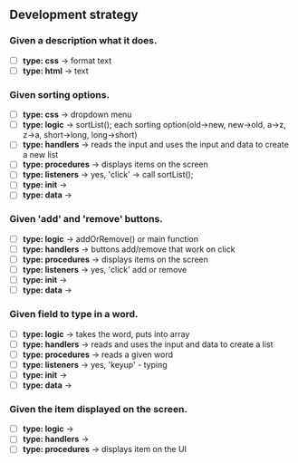 ## Development strategy

### Given a description what it does.

- [ ] **type: css** -> format text
- [ ] **type: html** -> text

### Given sorting options.

- [ ] **type: css** -> dropdown menu
- [ ] **type: logic** -> sortList(); each sorting option(old->new, new->old, a->z, z->a, short->long, long->short)
- [ ] **type: handlers** -> reads the input and uses the input and data to create a new list
- [ ] **type: procedures** -> displays items on the screen
- [ ] **type: listeners** -> yes, 'click' -> call sortList();
- [ ] **type: init** ->
- [ ] **type: data** ->

### Given 'add' and 'remove' buttons.

- [ ] **type: logic** -> addOrRemove() or main function
- [ ] **type: handlers** -> buttons add/remove that work on click
- [ ] **type: procedures** -> displays items on the screen
- [ ] **type: listeners** -> yes, 'click' add or remove
- [ ] **type: init** ->
- [ ] **type: data** ->

### Given field to type in a word.

- [ ] **type: logic** -> takes the word, puts into array
- [ ] **type: handlers** -> reads and uses the input and data to create a list
- [ ] **type: procedures** -> reads a given word
- [ ] **type: listeners** -> yes, 'keyup' - typing
- [ ] **type: init** ->
- [ ] **type: data** ->

### Given the item displayed on the screen.

- [ ] **type: logic** ->
- [ ] **type: handlers** ->
- [ ] **type: procedures** -> displays item on the UI

<!--

  you will write dev strategies in this module basically the same as in Incremental Developments
  the only difference is that there are now more types of tasks, for example:
    `type: css`
    `type: html`
    `type: logic`
    `type: handlers`
    `type: procedures`
    `type: listeners`
    `type: init`
    `type: data`
    ...

  a single user story may require a little bit of code in each of these folders
  it will take some time and practice to get used to this

-->
